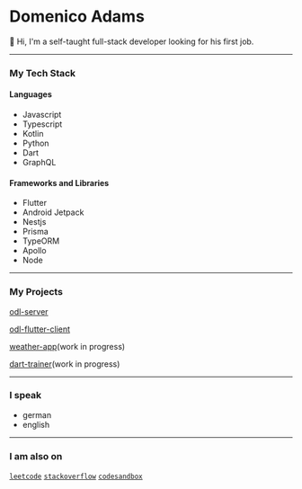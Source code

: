 # Domenico Adams
👋 Hi, I'm a self-taught full-stack developer looking for his first job.
***
### My Tech Stack

#### Languages
- Javascript
- Typescript
- Kotlin
- Python
- Dart
- GraphQL

#### Frameworks and Libraries
- Flutter
- Android Jetpack 
- Nestjs 
- Prisma 
- TypeORM 
- Apollo  
- Node
***
### My Projects

[odl-server](https://github.com/Dom-Adam/odl-server)

[odl-flutter-client](https://github.com/Dom-Adam/odl-flutter-client)

[weather-app](https://github.com/Dom-Adam/react-weather-app)(work in progress)

[dart-trainer](https://github.com/Dom-Adam/dart-trainer)(work in progress)
***
### I speak

- german
- english
***
### I am also on

[`leetcode`](https://leetcode.com/Dom-Adam/)
[`stackoverflow`](https://stackoverflow.com/users/15560679/dom-adam)
[`codesandbox`](https://codesandbox.io/u/Dom-Adam)

<!---
Dom-Adam/Dom-Adam is a ✨ special ✨ repository because its `README.md` (this file) appears on your GitHub profile.
You can click the Preview link to take a look at your changes.
--->
